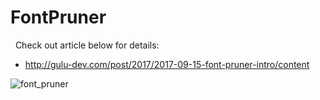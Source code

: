 # FontPruner
 
Check out article below for details:

- http://gulu-dev.com/post/2017/2017-09-15-font-pruner-intro/content

![font_pruner](http://gulu-dev.com/2017/2017-09-15-font-pruner-intro/1-method.png)
